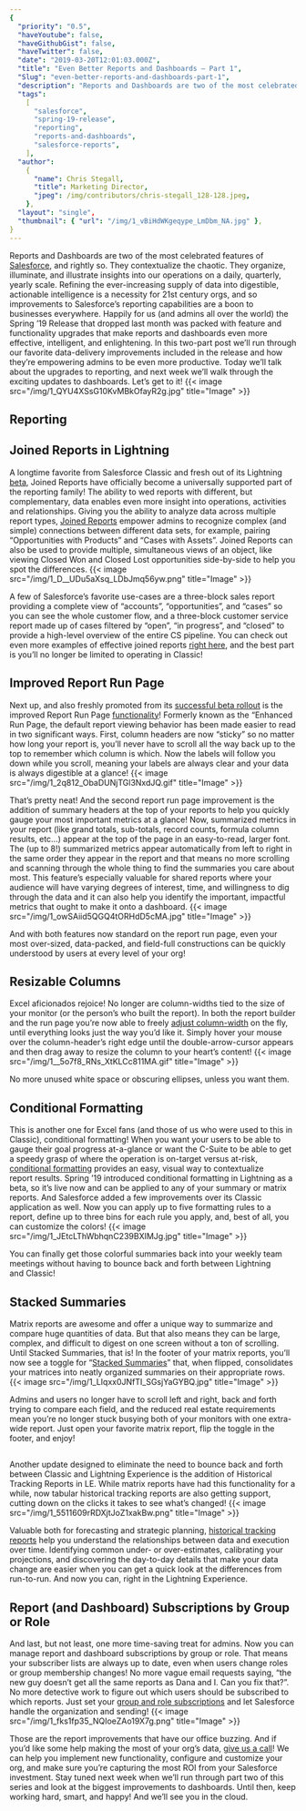 ```yaml
---
{
  "priority": "0.5",
  "haveYoutube": false,
  "haveGithubGist": false,
  "haveTwitter": false,
  "date": "2019-03-20T12:01:03.000Z",
  "title": "Even Better Reports and Dashboards — Part 1",
  "Slug": "even-better-reports-and-dashboards-part-1",
  "description": "Reports and Dashboards are two of the most celebrated features of Salesforce, and rightly so. They contextualize the chaotic. They organize, illuminate, and illustrate insights into our operations on a daily, quarterly, yearly scale. Refining the ever-increasing supply of data into digestible, actionable intelligence is a necessity for 21st century orgs, and so improvements to Salesforce’s reporting capabilities are a boon to businesses everywhere..",
  "tags":
    [
      "salesforce",
      "spring-19-release",
      "reporting",
      "reports-and-dashboards",
      "salesforce-reports",
    ],
  "author":
    {
      "name": Chris Stegall,
      "title": Marketing Director,
      "jpeg": /img/contributors/chris-stegall_128-128.jpeg,
    },
  "layout": "single",
  "thumbnail": { "url": "/img/1_vBiHdWKgeqype_LmDbm_NA.jpg" },
}
---
```


Reports and Dashboards are two of the most celebrated features of [Salesforce](https://www.salesforce.com/products/), and rightly so. They contextualize the chaotic. They organize, illuminate, and illustrate insights into our operations on a daily, quarterly, yearly scale. Refining the ever-increasing supply of data into digestible, actionable intelligence is a necessity for 21st century orgs, and so improvements to Salesforce’s reporting capabilities are a boon to businesses everywhere.
Happily for us (and admins all over the world) the Spring ’19 Release that dropped last month was packed with feature and functionality upgrades that make reports and dashboards even more effective, intelligent, and enlightening. In this two-part post we’ll run through our favorite data-delivery improvements included in the release and how they’re empowering admins to be even more productive.
Today we’ll talk about the upgrades to reporting, and next week we’ll walk through the exciting updates to dashboards.
Let’s get to it!
{{< image src="/img/1_QYU4XSsG10KvMBkOfayR2g.jpg" title="Image" >}}

## Reporting

## Joined Reports in Lightning

A longtime favorite from Salesforce Classic and fresh out of its Lightning [beta](https://releasenotes.docs.salesforce.com/en-us/summer18/release-notes/rn_rd_joined_reports.htm), Joined Reports have officially become a universally supported part of the reporting family!
The ability to wed reports with different, but complementary, data enables even more insight into operations, activities and relationships. Giving you the ability to analyze data across multiple report types, [Joined Reports](https://releasenotes.docs.salesforce.com/en-us/spring19/release-notes/rn_rd_joined_reports.htm) empower admins to recognize complex (and simple) connections between different data sets, for example, pairing “Opportunities with Products” and “Cases with Assets”. Joined Reports can also be used to provide multiple, simultaneous views of an object, like viewing Closed Won and Closed Lost opportunities side-by-side to help you spot the differences.
{{< image src="/img/1_D__UDu5aXsq_LDbJmq56yw.png" title="Image" >}}

A few of Salesforce’s favorite use-cases are a three-block sales report providing a complete view of “accounts”, “opportunities”, and “cases” so you can see the whole customer flow, and a three-block customer service report made up of cases filtered by “open”, “in progress”, and “closed” to provide a high-level overview of the entire CS pipeline.
You can check out even more examples of effective joined reports [right here](https://help.salesforce.com/articleView?id=reports_examples_joined.htm&type=5), and the best part is you’ll no longer be limited to operating in Classic!

## Improved Report Run Page

Next up, and also freshly promoted from its [successful beta rollout](https://releasenotes.docs.salesforce.com/en-us/summer18/release-notes/rn_rd_reports_enhancedrunpage.htm) is the improved Report Run Page [functionality](https://releasenotes.docs.salesforce.com/en-us/spring19/release-notes/rn_rd_reports_run_page_ga.htm)! Formerly known as the “Enhanced Run Page, the default report viewing behavior has been made easier to read in two significant ways.
First, column headers are now “sticky” so no matter how long your report is, you’ll never have to scroll all the way back up to the top to remember which column is which. Now the labels will follow you down while you scroll, meaning your labels are always clear and your data is always digestible at a glance!
{{< image src="/img/1_2q812_ObaDUNjTGl3NxdJQ.gif" title="Image" >}}

That’s pretty neat!
And the second report run page improvement is the addition of summary headers at the top of your reports to help you quickly gauge your most important metrics at a glance! Now, summarized metrics in your report (like grand totals, sub-totals, record counts, formula column results, etc…) appear at the top of the page in an easy-to-read, larger font.
The (up to 8!) summarized metrics appear automatically from left to right in the same order they appear in the report and that means no more scrolling and scanning through the whole thing to find the summaries you care about most. This feature’s especially valuable for shared reports where your audience will have varying degrees of interest, time, and willingness to dig through the data and it can also help you identify the important, impactful metrics that ought to make it onto a dashboard.
{{< image src="/img/1_owSAiid5QGQ4tORHdD5cMA.jpg" title="Image" >}}

And with both features now standard on the report run page, even your most over-sized, data-packed, and field-full constructions can be quickly understood by users at every level of your org!

## Resizable Columns

Excel aficionados rejoice! No longer are column-widths tied to the size of your monitor (or the person’s who built the report). In both the report builder and the run page you’re now able to freely [adjust column-width](https://releasenotes.docs.salesforce.com/en-us/spring19/release-notes/rn_rd_reports_resizecolumn.htm) on the fly, until everything looks just the way you’d like it.
Simply hover your mouse over the column-header’s right edge until the double-arrow-cursor appears and then drag away to resize the column to your heart’s content!
{{< image src="/img/1__5o7f8_RNs_XtKLCc811MA.gif" title="Image" >}}

No more unused white space or obscuring ellipses, unless you want them.

## Conditional Formatting

This is another one for Excel fans (and those of us who were used to this in Classic), conditional formatting! When you want your users to be able to gauge their goal progress at-a-glance or want the C-Suite to be able to get a speedy grasp of where the operation is on-target versus at-risk, [conditional formatting](https://releasenotes.docs.salesforce.com/en-us/spring19/release-notes/rn_rd_reports_conditionalformat.htm) provides an easy, visual way to contextualize report results.
Spring ’19 introduced conditional formatting in Lightning as a beta, so it’s live now and can be applied to any of your summary or matrix reports. And Salesforce added a few improvements over its Classic application as well. Now you can apply up to five formatting rules to a report, define up to three bins for each rule you apply, and, best of all, you can customize the colors!
{{< image src="/img/1_JEtcLThWbhqnC239BXIMJg.jpg" title="Image" >}}

You can finally get those colorful summaries back into your weekly team meetings without having to bounce back and forth between Lightning and Classic!

## Stacked Summaries

Matrix reports are awesome and offer a unique way to summarize and compare huge quantities of data. But that also means they can be large, complex, and difficult to digest on one screen without a ton of scrolling. Until Stacked Summaries, that is!
In the footer of your matrix reports, you’ll now see a toggle for “[Stacked Summaries](https://releasenotes.docs.salesforce.com/en-us/spring19/release-notes/rn_rd_reports_stackedsummaries.htm)” that, when flipped, consolidates your matrices into neatly organized summaries on their appropriate rows.
{{< image src="/img/1_LIqxx0JNfTI_SGsjYaGYBQ.jpg" title="Image" >}}

Admins and users no longer have to scroll left and right, back and forth trying to compare each field, and the reduced real estate requirements mean you’re no longer stuck busying both of your monitors with one extra-wide report. Just open your favorite matrix report, flip the toggle in the footer, and enjoy!

##

Another update designed to eliminate the need to bounce back and forth between Classic and Lightning Experience is the addition of Historical Tracking Reports in LE. While matrix reports have had this functionality for a while, now tabular historical tracking reports are also getting support, cutting down on the clicks it takes to see what’s changed!
{{< image src="/img/1_5511609rRDXjtJoZ1xakBw.png" title="Image" >}}

Valuable both for forecasting and strategic planning, [historical tracking reports](https://releasenotes.docs.salesforce.com/en-us/spring19/release-notes/rn_rd_historical_tracking_lex.htm) help you understand the relationships between data and execution over time. Identifying common under- or over-estimates, calibrating your projections, and discovering the day-to-day details that make your data change are easier when you can get a quick look at the differences from run-to-run. And now you can, right in the Lightning Experience.

## Report (and Dashboard) Subscriptions by Group or Role

And last, but not least, one more time-saving treat for admins. Now you can manage report and dashboard subscriptions by group or role. That means your subscriber lists are always up to date, even when users change roles or group membership changes! No more vague email requests saying, “the new guy doesn’t get all the same reports as Dana and I. Can you fix that?”. No more detective work to figure out which users should be subscribed to which reports. Just set your [group and role subscriptions](https://releasenotes.docs.salesforce.com/en-us/spring19/release-notes/rn_rd_subscription.htm) and let Salesforce handle the organization and sending!
{{< image src="/img/1_fks1fp35_NQIoeZAo19X7g.png" title="Image" >}}

Those are the report improvements that have our office buzzing. And if you’d like some help making the most of your org’s data, [give us a call](https://www.mkpartners.com/article/contact/contact)! We can help you implement new functionality, configure and customize your org, and make sure you’re capturing the most ROI from your Salesforce investment.
Stay tuned next week when we’ll run through part two of this series and look at the biggest improvements to dashboards. Until then, keep working hard, smart, and happy! And we’ll see you in the cloud.
